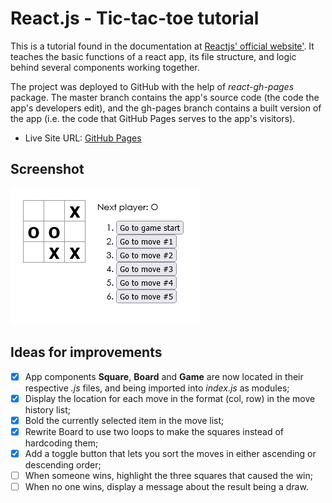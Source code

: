 # React.js - Tic-tac-toe tutorial

This is a tutorial found in the documentation at [Reactjs' official website'](https://reactjs.org/tutorial/tutorial.html). It teaches the basic functions of a react app, its file structure, and logic behind several components working together.

The project was deployed to GitHub with the help of *react-gh-pages* package. The master branch contains the app's source code (the code the app's developers edit), and the gh-pages branch contains a built version of the app (i.e. the code that GitHub Pages serves to the app's visitors).

- Live Site URL: [GitHub Pages](https://xs30snw.github.io/react-tic-tac-toe/)

## Screenshot

![](./screenshot.png)

## Ideas for improvements
- [x] App components **Square**, **Board** and **Game** are now located in their respective *.js* files, and being imported into *index.js* as modules;
- [X] Display the location for each move in the format (col, row) in the move history list;
- [X] Bold the currently selected item in the move list;
- [X] Rewrite Board to use two loops to make the squares instead of hardcoding them;
- [X] Add a toggle button that lets you sort the moves in either ascending or descending order;
- [ ] When someone wins, highlight the three squares that caused the win;
- [ ] When no one wins, display a message about the result being a draw.